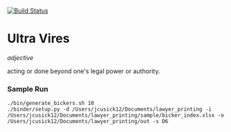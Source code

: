 [![Build Status](http://ec2-3-15-154-34.us-east-2.compute.amazonaws.com:8080/buildStatus/icon?job=jmorgancusick%2Fultra-vires%2Fmaster)](http://ec2-3-15-154-34.us-east-2.compute.amazonaws.com:8080/job/jmorgancusick/job/ultra-vires/job/master/)

# Ultra Vires

_adjective_

acting or done beyond one's legal power or authority.

### Sample Run

~~~
./bin/generate_bickers.sh 10
./binder/setup.py -d /Users/jcusick12/Documents/lawyer_printing -i /Users/jcusick12/Documents/lawyer_printing/sample/bicker_index.xlsx -o /Users/jcusick12/Documents/lawyer_printing/out -s D6
~~~
